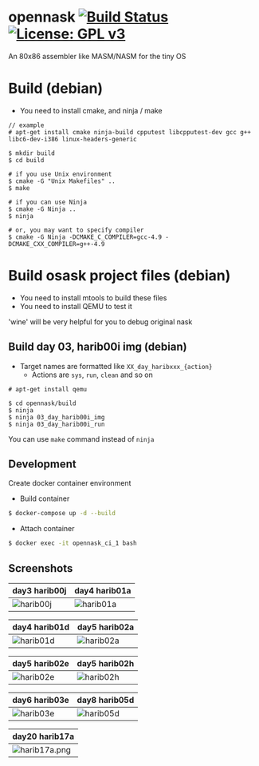 # opennask [![Build Status](https://github.com/HobbyOSs/opennask/actions/workflows/cmake.yml/badge.svg)](https://github.com/HobbyOSs/opennask/actions/workflows/cmake.yml) [![License: GPL v3](https://img.shields.io/badge/License-GPL%20v3-blue.svg)](http://www.gnu.org/licenses/gpl-3.0)
An 80x86 assembler like MASM/NASM for the tiny OS

# Build (debian)
* You need to install cmake, and ninja / make
```
// example
# apt-get install cmake ninja-build cpputest libcpputest-dev gcc g++ libc6-dev-i386 linux-headers-generic

$ mkdir build
$ cd build

# if you use Unix environment
$ cmake -G "Unix Makefiles" ..
$ make

# if you can use Ninja
$ cmake -G Ninja ..
$ ninja

# or, you may want to specify compiler
$ cmake -G Ninja -DCMAKE_C_COMPILER=gcc-4.9 -DCMAKE_CXX_COMPILER=g++-4.9
```

# Build osask project files (debian)

* You need to install mtools to build these files
* You need to install QEMU to test it

'wine' will be very helpful for you to debug original nask

## Build day 03, harib00i img (debian)

* Target names are formatted like `XX_day_haribxxx_{action}`
    * Actions are `sys`, `run`, `clean` and so on

```
# apt-get install qemu

$ cd opennask/build
$ ninja
$ ninja 03_day_harib00i_img
$ ninja 03_day_harib00i_run
```

You can use `make` command instead of `ninja`


## Development

Create docker container environment

- Build container
```sh
$ docker-compose up -d --build
```

- Attach container
```sh
$ docker exec -it opennask_ci_1 bash
```


## Screenshots

| day3 harib00j | day4 harib01a |
|---------------|---------------|
|![harib00j](https://raw.githubusercontent.com/HobbyOSs/opennask/master/harib00j.png)|![harib01a](https://raw.githubusercontent.com/HobbyOSs/opennask/master/harib01a.png)|

| day4 harib01d | day5 harib02a |
|---------------|---------------|
|![harib01d](https://raw.githubusercontent.com/HobbyOSs/opennask/master/harib01d.png)|![harib02a](https://raw.githubusercontent.com/HobbyOSs/opennask/master/harib02a.png)|

| day5 harib02e | day5 harib02h |
|---------------|---------------|
|![harib02e](https://raw.githubusercontent.com/HobbyOSs/opennask/master/harib02e.png)|![harib02h](https://raw.githubusercontent.com/HobbyOSs/opennask/master/harib02h.png)|

| day6 harib03e | day8 harib05d |
|---------------|---------------|
|![harib03e](https://raw.githubusercontent.com/HobbyOSs/opennask/master/harib03e.png)|![harib05d](https://raw.githubusercontent.com/HobbyOSs/opennask/master/harib05d.png)|

| day20 harib17a |
|----------------|
|![harib17a.png](https://raw.githubusercontent.com/HobbyOSs/opennask/master/harib17a.png)|
